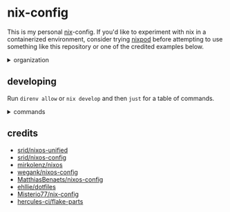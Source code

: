 # nix-config

This is my personal [nix](https://nix.dev/reference/nix-manual.html)-config. If
you'd like to experiment with nix in a containerized environment, consider
trying [nixpod](https://github.com/cameronraysmith/nixpod) before attempting to
use something like this repository or one of the credited examples below.

<details>
<summary>organization</summary>

The configuration is structured using 
[hercules-ci/flake-parts](https://github.com/hercules-ci/flake-parts)
based on [srid/nixos-unified](https://github.com/srid/nixos-unified).

Directory tree:
- `configurations/`: System-specific configurations
- `modules/`: Reusable nix modules
- `overlays/`: Package modifications
- `packages/`: Custom package definitions
- `secrets/`: Protected configuration data

This enables supporting shared configuration:

- Universal home-manager configurations for multiple users
- MacOS configurations via nix-darwin
- NixOS configurations for both local and remote VMs

```zsh
❯ om show .

📦 Packages (nix build .#<name>)
╭──────────┬───────────────────────────────────────────────────────╮
│ name     │ description                                           │
├──────────┼───────────────────────────────────────────────────────┤
│ activate │ Activate NixOS/nix-darwin/home-manager configurations │
│ default  │ Activate NixOS/nix-darwin/home-manager configurations │
│ update   │ Update the primary flake inputs                       │
╰──────────┴───────────────────────────────────────────────────────╯

🐚 Devshells (nix develop .#<name>)
╭─────────┬────────────────────────────────╮
│ name    │ description                    │
├─────────┼────────────────────────────────┤
│ default │ Dev environment for nix-config │
╰─────────┴────────────────────────────────╯

🔍 Checks (nix flake check)
╭────────────┬─────────────╮
│ name       │ description │
├────────────┼─────────────┤
│ pre-commit │ N/A         │
╰────────────┴─────────────╯

🐧 NixOS Configurations 
(nixos-rebuild build --flake .#<name> to test; 
 change `build` --> `switch` or
 nix run .#activate on named host to instantiate)
╭───────────┬─────────────╮
│ name      │ description │
├───────────┼─────────────┤
│ orb-nixos │ N/A         │
╰───────────┴─────────────╯

🍏 Darwin Configurations 
(darwin-rebuild build --flake .#<name> to test; 
 change `build` --> `switch` or
 nix run .#activate on named host to instantiate)
╭────────────────┬─────────────╮
│ name           │ description │
├────────────────┼─────────────┤
│ macbook-darwin │ N/A         │
│ MGB033059      │ N/A         │
╰────────────────┴─────────────╯

🔧 NixOS Modules
╭─────────┬─────────────╮
│ name    │ description │
├─────────┼─────────────┤
│ common  │ N/A         │
│ default │ N/A         │
╰─────────┴─────────────╯

🎨 Overlays
╭─────────┬─────────────╮
│ name    │ description │
├─────────┼─────────────┤
│ default │ N/A         │
╰─────────┴─────────────╯
```

</details>

## developing

Run `direnv allow` or `nix develop` and then `just` for a table of commands.

<details>
<summary>commands</summary>

```zsh
❯ just

Run 'just -n <command>' to print what would be executed...

Available recipes:
    default                                        # Run 'just <command>' to execute a command.
    help                                           # Display help

    [nix]
    io                                             # Print nix flake inputs and outputs
    lint                                           # Lint nix files
    dev                                            # Manually enter dev shell
    clean                                          # Remove build output link (no garbage collection)
    build profile                                  # Build nix flake
    check                                          # Check nix flake
    switch                                         # Run nix flake to execute `nix run .#activate` for the current host.
    switch-home                                    # Run nix flake to execute `nix run .#activate-home` for the current user.
    switch-wrapper                                 # Run nix flake with explicit use of the sudo in `/run/wrappers`
    bootstrap-shell                                # Shell with bootstrap dependencies
    update                                         # Update nix flake
    update-primary-inputs                          # Update primary nix flake inputs (see flake.nix)

    [nix-home-manager]
    home-manager-bootstrap-build profile="aarch64-linux" # Bootstrap build home-manager with flake
    home-manager-bootstrap-switch profile="aarch64-linux" # Bootstrap switch home-manager with flake
    home-manager-build profile="aarch64-linux"     # Build home-manager with flake
    home-manager-switch profile="aarch64-linux"    # Switch home-manager with flake

    [nix-darwin]
    darwin-bootstrap profile="aarch64"             # Bootstrap nix-darwin with flake
    darwin-build profile="aarch64"                 # Build darwin from flake
    darwin-switch profile="aarch64"                # Switch darwin from flake
    darwin-test profile="aarch64"                  # Test darwin from flake

    [nixos]
    nixos-bootstrap destination username publickey # Bootstrap nixos
    nixos-vm-sync user destination                 # Copy flake to VM
    nixos-build profile="aarch64"                  # Build nixos from flake
    nixos-test profile="aarch64"                   # Test nixos from flake
    nixos-switch profile="aarch64"                 # Switch nixos from flake

    [secrets]
    show                                           # Show existing secrets
    create-secret name                             # Create a secret with the given name
    populate-single-secret name path               # Populate a single secret with the contents of a dotenv-formatted file
    populate-separate-secrets path                 # Populate each line of a dotenv-formatted file as a separate secret
    create-and-populate-single-secret name path    # Complete process: Create a secret and populate it with the entire contents of a dotenv file
    create-and-populate-separate-secrets path      # Complete process: Create and populate separate secrets for each line in the dotenv file
    get-secret name                                # Retrieve the contents of a given secret
    seed-dotenv                                    # Create empty dotenv from template
    export                                         # Export unique secrets to dotenv format
    check-secrets                                  # Check secrets are available in teller shell.
    get-kubeconfig                                 # Save KUBECONFIG to file

    [CI/CD]
    ghsecrets repo="cameronraysmith/nix-config"    # Update github secrets for repo from environment variables
    list-workflows                                 # List available workflows and associated jobs.
    test-flake-workflow                            # Execute flake.yaml workflow.
    ratchet-pin                                    # Pin all workflow versions to hash values (requires Docker)
    ratchet-unpin                                  # Unpin hashed workflow versions to semantic values (requires Docker)
    ratchet-update                                 # Update GitHub Actions workflows to the latest version (requires Docker)

...by running 'just <command>'.
This message is printed by 'just help' and just 'just'.
```

</details>

## credits

- [srid/nixos-unified](https://github.com/srid/nixos-unified)
- [srid/nixos-config](https://github.com/srid/nixos-config)
- [mirkolenz/nixos](https://github.com/mirkolenz/nixos)
- [wegank/nixos-config](https://github.com/wegank/nixos-config)
- [MatthiasBenaets/nixos-config](https://github.com/MatthiasBenaets/nixos-config)
- [ehllie/dotfiles](https://github.com/ehllie/dotfiles)
- [Misterio77/nix-config](https://github.com/Misterio77/nix-config)
- [hercules-ci/flake-parts](https://github.com/hercules-ci/flake-parts)
